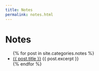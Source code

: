 ```yaml
---
title: Notes
permalink: notes.html
---
```


# Notes

<ul>
  {% for post in site.categories.notes %}
    <li>
      <a href="{{ post.url }}">{{ post.title }}</a>
      {{ post.excerpt }}
    </li>
  {% endfor %}
</ul>

